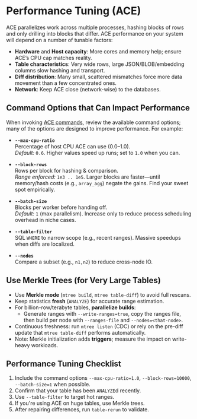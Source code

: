 # Performance Tuning (ACE)

ACE parallelizes work across multiple processes, hashing blocks of rows and only drilling into blocks that differ. ACE performance on your system will depend on a number of tunable factors:

* **Hardware** and **Host capacity**: More cores and memory help; ensure ACE’s CPU cap matches reality.
* **Table characteristics**: Very wide rows, large JSON/BLOB/embedding columns slow hashing and transport.
* **Diff distribution**: Many small, scattered mismatches force more data movement than a few concentrated ones.
* **Network**: Keep ACE close (network-wise) to the databases.

## Command Options that Can Impact Performance

When invoking [ACE commands](/commands/index.md), review the available command options; many of the options are designed to improve performance.  For example:

- **`--max-cpu-ratio`**  
  Percentage of host CPU ACE can use (0.0–1.0).  
  *Default:* `0.6`. Higher values speed up runs; set to `1.0` when you can.

- **`--block-rows`**  
  Rows per block for hashing & comparison.  
  *Range enforced:* `1e3 .. 1e5`. Larger blocks are faster—until memory/hash costs (e.g., `array_agg`) negate the gains. Find your sweet spot empirically.

- **`--batch-size`**  
  Blocks per worker before handing off.  
  *Default:* `1` (max parallelism). Increase only to reduce process scheduling overhead in niche cases.

- **`--table-filter`**  
  SQL `WHERE` to narrow scope (e.g., recent ranges). Massive speedups when diffs are localized.

- **`--nodes`**  
  Compare a subset (e.g., `n1,n2`) to reduce cross-node IO.


## Use Merkle Trees (for Very Large Tables)

- Use **Merkle mode** (`mtree build`, `mtree table-diff`) to avoid full rescans.
- Keep statistics **fresh** (`ANALYZE`) for accurate range estimation.
- For billion-row/terabyte tables, **parallelize builds**:
  - Generate ranges with `--write-ranges=true`, copy the ranges file, then build per node with `--ranges-file` and `--nodes=<that-node>`.
- Continuous freshness: run `mtree listen` (CDC) or rely on the pre-diff update that `mtree table-diff` performs automatically.
- Note: Merkle initialization adds **triggers**; measure the impact on write-heavy workloads.

## Performance Tuning Checklist

1. Include the command options `--max-cpu-ratio=1.0`, `--block-rows=10000`, `--batch-size=1` when possible.
2. Confirm that your table has been `ANALYZE`d recently.
3. Use `--table-filter` to target hot ranges.
4. If you're using ACE on huge tables, use Merkle trees.
5. After repairing differences, run `table-rerun` to validate.
